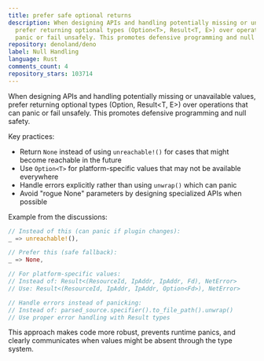 ```yaml
---
title: prefer safe optional returns
description: When designing APIs and handling potentially missing or unavailable values,
  prefer returning optional types (Option<T>, Result<T, E>) over operations that can
  panic or fail unsafely. This promotes defensive programming and null safety.
repository: denoland/deno
label: Null Handling
language: Rust
comments_count: 4
repository_stars: 103714
---
```


When designing APIs and handling potentially missing or unavailable values, prefer returning optional types (Option<T>, Result<T, E>) over operations that can panic or fail unsafely. This promotes defensive programming and null safety.

Key practices:
- Return `None` instead of using `unreachable!()` for cases that might become reachable in the future
- Use `Option<T>` for platform-specific values that may not be available everywhere
- Handle errors explicitly rather than using `unwrap()` which can panic
- Avoid "rogue None" parameters by designing specialized APIs when possible

Example from the discussions:
```rust
// Instead of this (can panic if plugin changes):
_ => unreachable!(),

// Prefer this (safe fallback):
_ => None,

// For platform-specific values:
// Instead of: Result<(ResourceId, IpAddr, IpAddr, Fd), NetError>
// Use: Result<(ResourceId, IpAddr, IpAddr, Option<Fd>), NetError>

// Handle errors instead of panicking:
// Instead of: parsed_source.specifier().to_file_path().unwrap()
// Use proper error handling with Result types
```

This approach makes code more robust, prevents runtime panics, and clearly communicates when values might be absent through the type system.